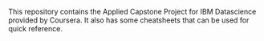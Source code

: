 This repository contains the Applied Capstone Project for IBM Datascience provided by Coursera.
It also has some cheatsheets that can be used for quick reference.
